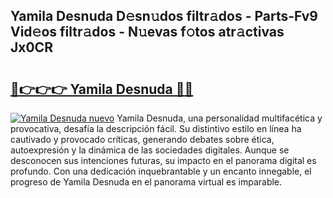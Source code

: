 ## Yamila Desnuda D𝚎sn𝚞dos filtr𝚊dos - Parts-Fv9 Vid𝚎os filtr𝚊dos - N𝚞evas f𝚘tos atr𝚊ctivas Jx0CR

# <h2><a href="http://mbbi3uv.tromn.icu/?c=Yamila+Desnuda">🔗👉👉👉 Yamila Desnuda 🔗🔗</a></h2>

[![Yamila Desnuda nuevo](https://i.imgur.com/pEAQMta.gif)](http://mbbi3uv.tromn.icu/?c=Yamila+Desnuda)
Yamila Desnuda, una personalidad multifacética y provocativa, desafía la descripción fácil. Su distintivo estilo en línea ha cautivado y provocado críticas, generando debates sobre ética, autoexpresión y la dinámica de las sociedades digitales. Aunque se desconocen sus intenciones futuras, su impacto en el panorama digital es profundo. Con una dedicación inquebrantable y un encanto innegable, el progreso de Yamila Desnuda en el panorama virtual es imparable.
